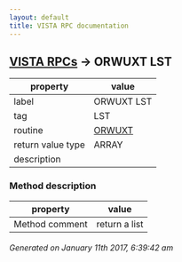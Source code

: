 ```yaml
---
layout: default
title: VISTA RPC documentation
---
```




## [VISTA RPCs](TableOfContent.md) &#8594; ORWUXT LST 

 property | value 
--- | --- 
 label | ORWUXT LST
 tag | LST
 routine | [ORWUXT](http://code.osehra.org/dox/Routine_ORWUXT_source.html)
 return value type | ARRAY
 description | 


### Method description

 property | value 
--- | --- 
 Method comment | return a list




 ###### Generated on January 11th 2017, 6:39:42 am
